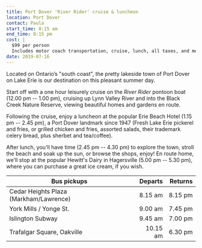 ```yaml
---
title: Port Dover 'River Rider' cruise & luncheon
location: Port Dover
contact: Paula
start_time: 8:15 am
end_time: 8:15 pm
cost: |
  $99 per person
  Includes motor coach transportation, cruise, lunch, all taxes, and meal tip
date: 2019-07-16
---
```


Located on Ontario’s "south coast", the pretty lakeside town of Port Dover on
Lake Erie is our destination on this pleasant summer day.

Start off with a one hour leisurely cruise on the *River Rider* pontoon boat
(12.00 pm -- 1.00 pm), cruising up Lynn Valley River and into the Black Creek
Nature Reserve, viewing beautiful homes and gardens en route.

Following the cruise, enjoy a luncheon at the popular Erie Beach Hotel (1.15 pm
-- 2.45 pm), a Port Dover landmark since 1947 (Fresh Lake Erie pickerel and
fries, or grilled chicken and fries, assorted salads, their trademark celery
bread, plus sherbet and tea/coffee).

After lunch, you'll have time (2.45 pm -- 4.30 pm) to explore the town, stroll
the beach and soak up the sun, or browse the shops, enjoy! En route home, we'll
stop at the popular Hewitt's Dairy in Hagersville (5.00 pm -- 5.30 pm), where
you can purchase a great ice cream, if you wish.

| Bus pickups                            | Departs  | Returns |
| -------------------------------------- | -------: | ------: |
| Cedar Heights Plaza (Markham/Lawrence) | 8.15 am  | 8.15 pm |
| York Mills / Yonge St.                 | 9.00 am  | 7.45 pm |
| Islington Subway                       | 9.45 am  | 7.00 pm |
| Trafalgar Square, Oakville             | 10.15 am | 6.30 pm |
